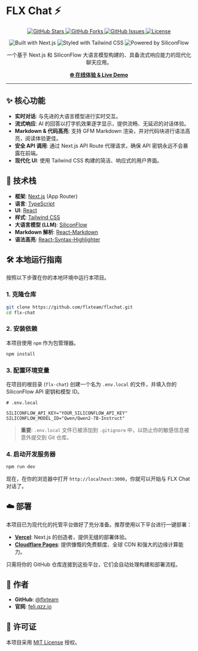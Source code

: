 # FLX Chat ⚡️

<!-- Badges -->
<p align="center">
  <a href="https://github.com/flxteam/flxchat/stargazers">
    <img src="https://img.shields.io/github/stars/flxteam/flxchat?style=for-the-badge&logo=github&color=gold" alt="GitHub Stars">
  </a>
  <a href="https://github.com/flxteam/flxchat/network/members">
    <img src="https://img.shields.io/github/forks/flxteam/flxchat?style=for-the-badge&logo=github&color=blue" alt="GitHub Forks">
  </a>
  <a href="https://github.com/flxteam/flxchat/issues">
    <img src="https://img.shields.io/github/issues/flxteam/flxchat?style=for-the-badge&logo=github&color=green" alt="GitHub Issues">
  </a>
  <a href="https://github.com/flxteam/flxchat/blob/main/LICENSE">
    <img src="https://img.shields.io/github/license/flxteam/flxchat?style=for-the-badge&logo=github&color=lightgrey" alt="License">
  </a>
</p>
<p align="center">
  <img src="https://img.shields.io/badge/Built%20with-Next.js-black?style=for-the-badge&logo=next.js" alt="Built with Next.js">
  <img src="https://img.shields.io/badge/Styled%20with-Tailwind%20CSS-38B2AC?style=for-the-badge&logo=tailwind-css" alt="Styled with Tailwind CSS">
  <img src="https://img.shields.io/badge/Powered%20by-SiliconFlow-blue?style=for-the-badge" alt="Powered by SiliconFlow">
</p>

<p align="center">
  一个基于 Next.js 和 SiliconFlow 大语言模型构建的、具备流式响应能力的现代化聊天应用。
</p>

<p align="center">
  <a href="https://ai.feli.qzz.io"><strong>🌐 在线体验 & Live Demo</strong></a>
</p>

---

## ✨ 核心功能

- **实时对话**: 与先进的大语言模型进行实时交互。
- **流式响应**: AI 的回答以打字机效果逐字显示，提供流畅、无延迟的对话体验。
- **Markdown & 代码高亮**: 支持 GFM Markdown 渲染，并对代码块进行语法高亮，阅读体验更佳。
- **安全 API 调用**: 通过 Next.js API Route 代理请求，确保 API 密钥永远不会暴露在前端。
- **现代化 UI**: 使用 Tailwind CSS 构建的简洁、响应式的用户界面。

## 🚀 技术栈

- **框架**: [Next.js](https://nextjs.org/) (App Router)
- **语言**: [TypeScript](https://www.typescriptlang.org/)
- **UI**: [React](https://react.dev/)
- **样式**: [Tailwind CSS](https://tailwindcss.com/)
- **大语言模型 (LLM)**: [SiliconFlow](https://www.siliconflow.cn/)
- **Markdown 解析**: [React-Markdown](https://github.com/remarkjs/react-markdown)
- **语法高亮**: [React-Syntax-Highlighter](https://github.com/react-syntax-highlighter/react-syntax-highlighter)

## 🛠️ 本地运行指南

按照以下步骤在你的本地环境中运行本项目。

### 1. 克隆仓库

```bash
git clone https://github.com/flxteam/flxchat.git
cd flx-chat
```

### 2. 安装依赖

本项目使用 `npm` 作为包管理器。

```bash
npm install
```

### 3. 配置环境变量

在项目的根目录 (`flx-chat`) 创建一个名为 `.env.local` 的文件，并填入你的 SiliconFlow API 密钥和模型 ID。

```env
# .env.local

SILICONFLOW_API_KEY="YOUR_SILICONFLOW_API_KEY"
SILICONFLOW_MODEL_ID="Qwen/Qwen2-7B-Instruct"
```

> **重要**: `.env.local` 文件已被添加到 `.gitignore` 中，以防止你的敏感信息被意外提交到 Git 仓库。

### 4. 启动开发服务器

```bash
npm run dev
```

现在，在你的浏览器中打开 `http://localhost:3000`，你就可以开始与 FLX Chat 对话了。

## ☁️ 部署

本项目已为现代化的托管平台做好了充分准备。推荐使用以下平台进行一键部署：

- **[Vercel](https://vercel.com/)**: Next.js 的创造者，提供无缝的部署体验。
- **[Cloudflare Pages](https://pages.cloudflare.com/)**: 提供慷慨的免费额度、全球 CDN 和强大的边缘计算能力。

只需将你的 GitHub 仓库连接到这些平台，它们会自动处理构建和部署流程。

## 👤 作者

- **GitHub**: [@flxteam](https://github.com/flxteam)
- **官网**: [feli.qzz.io](https://feli.qzz.io)

## 📄 许可证

本项目采用 [MIT License](https://github.com/flxteam/flx-chat/blob/main/LICENSE) 授权。